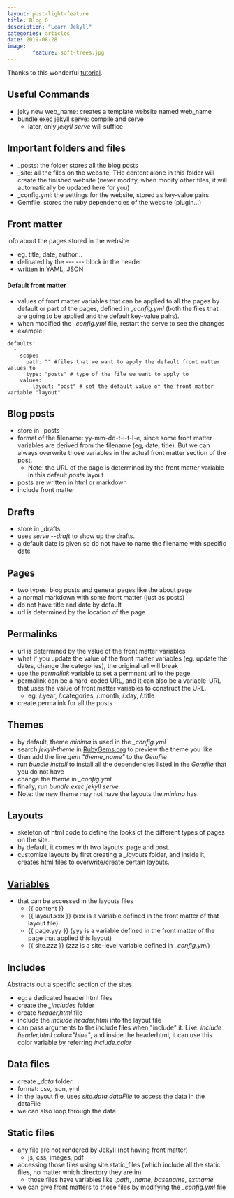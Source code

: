 ```yaml
---
layout: post-light-feature
title: Blog 0
description: "Learn Jekyll"
categories: articles
date: 2019-08-28
image: 
        feature: soft-trees.jpg
---
```


Thanks to this wonderful [tutorial](https://www.youtube.com/playlist?list=PLLAZ4kZ9dFpOPV5C5Ay0pHaa0RJFhcmcB).

## Useful Commands
- jeky new web_name: creates a template website named web_name
- bundle exec jekyll serve: compile and serve
	- later, only *jekyll serve* will suffice 

## Important folders and files 
- \_posts: the folder stores all the blog posts
- \_site: all the files on the website, THe content alone in this folder will create the finished website (never modify, when modify other files, it will automatically be updated here for you)
- \_config.yml: the settings for the website, stored as key-value pairs
- Gemfile: stores the ruby dependencies of the website (plugin...)

## Front matter
info about the pages stored in the website
- eg. title, date, author...
- delinated by the --\- --- block in the header
- written in YAML, JSON

#### Default front matter
- values of front matter variables that can be applied to all the pages by default or part of the pages, defined in *\_config.yml* (both the files that are going to be applied and the default key-value pairs).
- when modified the *\_config.yml* file, restart the serve to see the changes
- example:

```
defaults:
  - 
    scope:
      path: "" #files that we want to apply the default front matter values to
      type: "posts" # type of the file we want to apply to 
    values:
        layout: "post" # set the default value of the front matter variable "layout"

```

## Blog posts 
- store in \_posts 
- format of the filename: yy-mm-dd-t-i-t-l-e, since some front matter variables are derived from the filename (eg, date, title). But we can always overwrite those variables in the actual front matter section of the post.
	- Note: the URL of the page is determined by the front matter variable in this default *posts* layout
- posts are written in html or markdown
- include front matter 

## Drafts
- store in \_drafts
- uses *serve --draft* to show up the drafts.
- a default date is given so do not have to name the filename with specific date

## Pages
- two types: blog posts and general pages like the about page
- a normal markdown with some front matter (just as posts)
- do not have title and date by default
- url is determined by the location of the page

## Permalinks
- url is determined by the value of the front matter variables
- what if you update the value of the front matter variables (eg. update the dates, change the categories), the original url will break
- use the *permalink* variable to set a permnant url to the page. 
- permalink can be a hard-coded URL, and it can also be a variable-URL that uses the value of front matter variables to construct the URL.
	- eg: /:year, /:categories, /:month, /:day, /:title
- create permalink for all the posts

## Themes
- by default, theme *minima* is used in the *\_config.yml*
- search *jekyll-theme* in [RubyGems.org](https://rubygems.org/) to preview the theme you like 
- then add the line *gem "theme_name"* to the *Gemfile*
- run *bundle install* to install all the dependencies listed in the *Gemfile* that you do not have 
- change the *theme* in *\_config.yml*
- finally, run *bundle exec jekyll serve*
- Note: the new theme may not have the layouts the *minima* has. 

## Layouts
- skeleton of html code to define the looks of the different types of pages on the site.
- by default, it comes with two layouts: page and post.
- customize layouts by first creating a *\_layouts* folder, and inside it, creates html files to overwrite/create certain layouts.

## [Variables](https://jekyllrb.com/docs/variables/)
- that can be accessed in the layouts files 
	- {{ content }}
	- {{ layout.xxx }} (xxx is a variable defined in the front matter of that layout file)
	- {{ page.yyy }} (yyy is a variable defined in the front matter of the page that applied this layout)
	- {{ site.zzz }} (zzz is a site-level variable defined in *\_config.yml*)

## Includes
Abstracts out a specific section of the sites
- eg: a dedicated header html files 
- create the *\_includes* folder 
- create *header,html* file
- include the *include header,html* into the layout file
- can pass arguments to the include files when "include" it. Like:
	*include header,html color="blue"*, and inside the headerhtml, it can use this color variable by referring *include.color*

## Data files 
- create *\_data* folder 
- format: csv, json, yml
- in the layout file, uses *site.data.dataFile* to access the data in the dataFile
- we can also loop through the data

## Static files 
- any file are not rendered by Jekyll (not having front matter)
	- js, css, images, pdf
- accessing those files using site.static_files (which include all the static files, no matter which directory they are in)
	- those files have variables like *.path*, *.name*, *basename*, *extname*
- we can give front matters to those files by modifying the *\_config.yml* [file](https://youtu.be/knWjmVlVpso?list=PLLAZ4kZ9dFpOPV5C5Ay0pHaa0RJFhcmcB&t=275)



